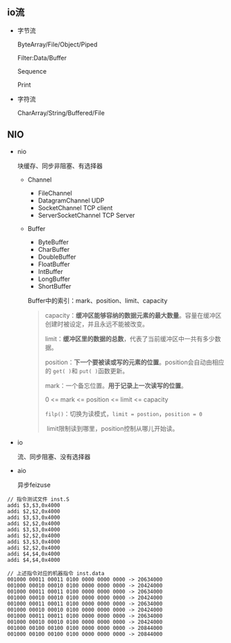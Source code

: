 ## io流

- 字节流

  ByteArray/File/Object/Piped

  Filter:Data/Buffer

  Sequence

  Print

- 字符流

  CharArray/String/Buffered/File

## NIO

- nio

  块缓存、同步非阻塞、有选择器

  - Channel

    - FileChannel
    - DatagramChannel UDP
    - SocketChannel TCP client
    - ServerSocketChannel TCP Server

  - Buffer

    - ByteBuffer
    - CharBuffer
    - DoubleBuffer
    - FloatBuffer
    - IntBuffer
    - LongBuffer
    - ShortBuffer

    Buffer中的索引：mark、position、limit、capacity

    > capacity：**缓冲区能够容纳的数据元素的最大数量**。容量在缓冲区创建时被设定，并且永远不能被改变。
    >
    > limit：**缓冲区里的数据的总数**，代表了当前缓冲区中一共有多少数据。
    >
    > position：**下一个要被读或写的元素的位置**。position会自动由相应的 `get( )`和 `put( )`函数更新。
    >
    > mark：一个备忘位置。**用于记录上一次读写的位置**。
    >
    > 0 <= mark <= position <= limit <= capacity
    >
    > `filp()`：切换为读模式，`limit = postion`，`position = 0`
    >
    > ​	limit限制读到哪里，position控制从哪儿开始读。
    >
    >

- io

  流、同步阻塞、没有选择器 

- aio

  异步feizuse









```SAS
// 指令测试文件 inst.S
addi $3,$3,0x4000
addi $2,$2,0x4000
addi $3,$3,0x4000
addi $2,$2,0x4000
addi $3,$3,0x4000
addi $2,$2,0x4000
addi $3,$3,0x4000
addi $2,$2,0x4000
addi $4,$4,0x4000
addi $4,$4,0x4000
```

```SAS
// 上述指令对应的机器指令 inst.data
001000 00011 00011 0100 0000 0000 0000 -> 20634000
001000 00010 00010 0100 0000 0000 0000 -> 20424000
001000 00011 00011 0100 0000 0000 0000 -> 20634000
001000 00010 00010 0100 0000 0000 0000 -> 20424000
001000 00011 00011 0100 0000 0000 0000 -> 20634000
001000 00010 00010 0100 0000 0000 0000 -> 20424000
001000 00011 00011 0100 0000 0000 0000 -> 20634000
001000 00010 00010 0100 0000 0000 0000 -> 20424000
001000 00100 00100 0100 0000 0000 0000 -> 20844000
001000 00100 00100 0100 0000 0000 0000 -> 20844000
```


